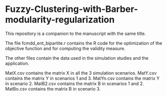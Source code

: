 # Fuzzy-Clustering-with-Barber-modularity-regularization

This repository is a companion to the manuscript with the same title. 

The file fcmdd_ent_bipartite.r contains the R code for the optimization of the objective function and for computing the validity measure.

The other files contain the data used in the simulation studies and the application.

MatX.csv contains the matrix X in all the 3 simulation scenarios.
MatY.csv contains the matrix Y in scenarios 1 and 3.
MatYn.csv contains the matrix Y in scenario 2.
MatB2.csv contains the matrix B in scenarios 1 and 2.
MatBo.csv contains the matrix B in scenario 3.

